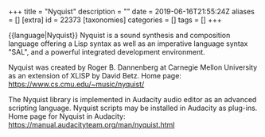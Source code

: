 +++
title = "Nyquist"
description = ""
date = 2019-06-16T21:55:24Z
aliases = []
[extra]
id = 22373
[taxonomies]
categories = []
tags = []
+++

{{language|Nyquist}}
Nyquist is a sound synthesis and composition language offering a Lisp syntax as well as an imperative language syntax "SAL", and a powerful integrated development environment.

Nyquist was created by Roger B. Dannenberg at Carnegie Mellon University as an extension of XLISP by David Betz.
Home page: https://www.cs.cmu.edu/~music/nyquist/

The Nyquist library is implemented in Audacity audio editor as an advanced scripting language. Nyquist scripts may be installed in Audacity as plug-ins.
Home page for Nyquist in Audacity: https://manual.audacityteam.org/man/nyquist.html
